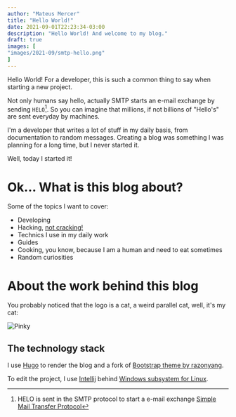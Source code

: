 ```yaml
---
author: "Mateus Mercer"
title: "Hello World!"
date: 2021-09-01T22:23:34-03:00
description: "Hello World! And welcome to my blog."
draft: true
images: [
"images/2021-09/smtp-hello.png"
]
---
```


Hello World! For a developer, this is such a common thing to say when starting a new project.

Not only humans say hello, actually SMTP starts an e-mail exchange by sending `HELO`[^1].
So you can imagine that millions, if not billions of "Hello's" are sent everyday by machines.

[^1]: HELO is sent in the SMTP protocol to start a e-mail exchange [Simple Mail Transfer Protocol](https://en.wikipedia.org/wiki/Simple_Mail_Transfer_Protocol)

I'm a developer that writes a lot of stuff in my daily basis, from documentation to random messages.
Creating a blog was something I was planning for a long time, but I never started it.

Well, today I started it!

# Ok... What is this blog about?

Some of the topics I want to cover:
* Developing
* Hacking, [not cracking!](http://www.catb.org/hacker-emblem/)
* Technics I use in my daily work
* Guides
* Cooking, you know, because I am a human and need to eat sometimes
* Random curiosities

# About the work behind this blog

You probably noticed that the logo is a cat, a weird parallel cat, well, it's my cat:

![Pinky](/images/2021-09/pinky.png#center)

## The technology stack 

I use [Hugo](https://gohugo.io/) to render the blog and a fork of [Bootstrap theme by razonyang](https://github.com/razonyang/hugo-theme-bootstrap).

To edit the project, I use [Intellij](https://www.jetbrains.com/idea/) behind [Windows subsystem for Linux](https://docs.microsoft.com/en-us/windows/wsl/install-win10).
